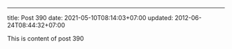 ---
title: Post 390
date: 2021-05-10T08:14:03+07:00
updated: 2012-06-24T08:44:32+07:00

This is content of post 390
